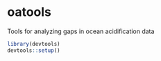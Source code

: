 # oatools

Tools for analyzing gaps in ocean acidification data


```R
library(devtools)
devtools::setup()
```